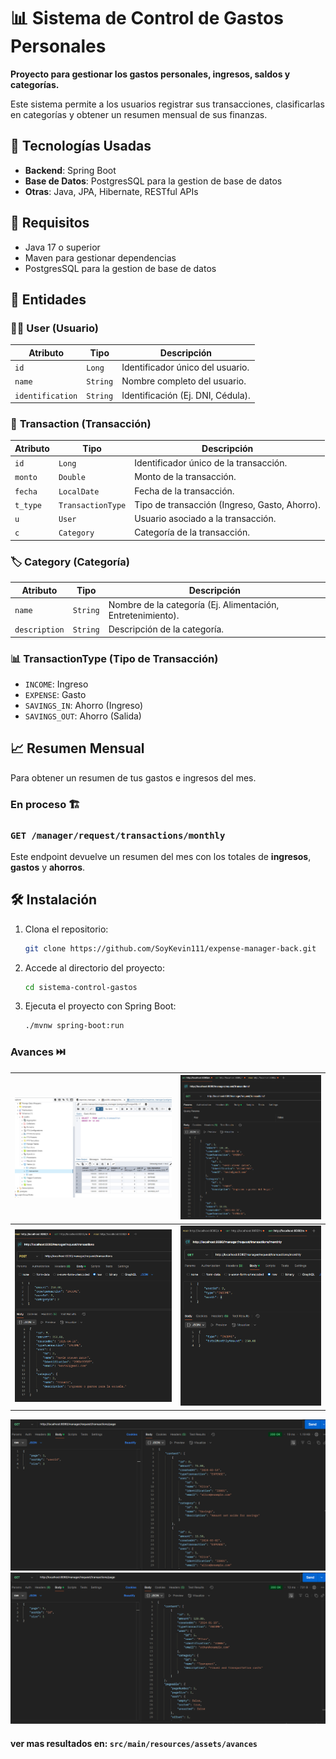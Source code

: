 # 📊 Sistema de Control de Gastos Personales

**Proyecto para gestionar los gastos personales, ingresos, saldos y categorías.**

Este sistema permite a los usuarios registrar sus transacciones, clasificarlas en categorías y obtener un resumen mensual de sus finanzas.

## 🚀 Tecnologías Usadas

- **Backend**: Spring Boot
- **Base de Datos**: PostgresSQL para la gestion de base de datos
- **Otras**: Java, JPA, Hibernate, RESTful APIs

## 🔧 Requisitos

- Java 17 o superior
- Maven para gestionar dependencias
- PostgresSQL para la gestion de base de datos


## 📝 Entidades

### 🧑‍💻 **User** (Usuario)

| Atributo       | Tipo         | Descripción                           |
|----------------|--------------|---------------------------------------|
| `id`           | `Long`       | Identificador único del usuario.     |
| `name`         | `String`     | Nombre completo del usuario.         |
| `identification`| `String`    | Identificación (Ej. DNI, Cédula).    |

### 💸 **Transaction** (Transacción)

| Atributo      | Tipo            | Descripción                                |
|---------------|-----------------|--------------------------------------------|
| `id`          | `Long`          | Identificador único de la transacción.    |
| `monto`       | `Double`        | Monto de la transacción.                  |
| `fecha`       | `LocalDate`     | Fecha de la transacción.                  |
| `t_type`      | `TransactionType`| Tipo de transacción (Ingreso, Gasto, Ahorro). |
| `u`           | `User`          | Usuario asociado a la transacción.        |
| `c`           | `Category`      | Categoría de la transacción.              |

### 🏷 **Category** (Categoría)

| Atributo      | Tipo          | Descripción                             |
|---------------|---------------|-----------------------------------------|
| `name`        | `String`      | Nombre de la categoría (Ej. Alimentación, Entretenimiento). |
| `description` | `String`      | Descripción de la categoría.            |

### 📊 **TransactionType** (Tipo de Transacción)

- `INCOME`: Ingreso
- `EXPENSE`: Gasto
- `SAVINGS_IN`: Ahorro (Ingreso)
- `SAVINGS_OUT`: Ahorro (Salida)

## 📈 Resumen Mensual

Para obtener un resumen de tus gastos e ingresos del mes.
### En proceso 🏗️
### `GET /manager/request/transactions/monthly` 

Este endpoint devuelve un resumen del mes con los totales de **ingresos**, **gastos** y **ahorros**.

## 🛠 Instalación

1. Clona el repositorio:
    ```bash
    git clone https://github.com/SoyKevin111/expense-manager-back.git
    ```

2. Accede al directorio del proyecto:
    ```bash
    cd sistema-control-gastos
    ```

3. Ejecuta el proyecto con Spring Boot:
    ```bash
    ./mvnw spring-boot:run
    ```


### Avances ⏭️

| ![api5](./src/main/resources/assets/avances/image-6.png) | ![api5](./src/main/resources/assets/avances/image-7.png)   |
|----------------------------------------------------------|------------------------------------------------------------|
| ![api5](./src/main/resources/assets/avances/image-8.png) | ![api5](./src/main/resources/assets/avances/image-999.png) |
![api5](./src/main/resources/assets/avances/image-10.png)
![api5](./src/main/resources/assets/avances/image-11.png)

#### ver mas resultados en: ``src/main/resources/assets/avances``